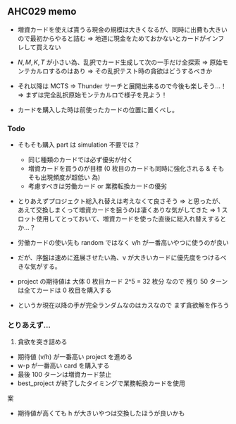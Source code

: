 ## AHC029 memo

- 増資カードを使えば貰うる現金の規模は大きくなるが、同時に出費も大きいので最初からやると詰む
  ⇒ 地道に現金をためておかないとカードがインフレして買えない

- $N, M, K, T$ が小さい為、乱択でカード生成して次の一手だけ全探索 ⇒ 原始モンテカルロするのはあり
  ⇒ その乱択テスト時の貪欲はどうするべきか

- それ以降は MCTS ⇒ Thunder サーチと展開出来るので今後も楽しそう…！
  ⇒ まずは完全乱択原始モンテカルロで様子を見よう！

- カードを購入した時は前使ったカードの位置に置くべし。

### Todo

- そもそも購入 part は simulation 不要では？

  - 同じ種類のカードでは必ず優劣が付く
  - 増資カードを買うのが目標 (0 枚目のカードも同時に強化される & そもそも出現頻度が超低い 為)
  - 考慮すべきは労働カード or 業務転換カードの優劣

- とりあえずプロジェクト総入れ替えは考えなくて良さそう
  ⇒ と思ったが、あえて交換しまくって増資カードを狙うのは凄くありな気がしてきた
  ⇒ 1 スロット使用してとっておいて、増資カードを使った直後に総入れ替えするとか…？

- 労働カードの使い先も random ではなく v/h が一番高いやつに使うのが良い
- だが、序盤は速めに進展させたい為、v が大きいカードに優先度をつけるべきな気がする。

- project の期待値は 大体 0 枚目カード 2^5 = 32 枚分 なので 残り 50 ターンは全てカードは 0 枚目を購入する

- というか現在以降の手が完全ランダムなのはカスなので まず貪欲解を作ろう

### とりあえず…

1. 貪欲を突き詰める

- 期待値 (v/h) が一番高い project を進める
- w-p が一番高い card を購入する
- 最後 100 ターンは増資カード禁止
- best_project が終了したタイミングで業務転換カードを使用

案

- 期待値が高くても h が大きいやつは交換したほうが良いかも
